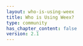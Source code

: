 ```yaml
---
layout: who-is-using-weex
title: Who is Using Weex?
type: community
has_chapter_content: false
version: 2.1
---
```

